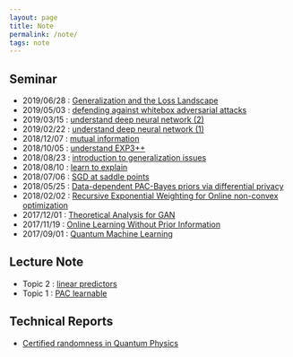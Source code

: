 ```yaml
---
layout: page
title: Note 
permalink: /note/
tags: note
---
```

## Seminar

* 2019/06/28 : <a href="{{ site.baseurl }}/pdf/seminar/	Generalization_and_Loss_Landscape.pdf" class="blue">	Generalization and the Loss Landscape</a>
* 2019/05/03 : <a href="{{ site.baseurl }}/pdf/seminar/randisc.pdf" class="blue">defending against whitebox adversarial attacks</a>
* 2019/03/15 : <a href="{{ site.baseurl }}/pdf/seminar/understand_DNN2.pdf" class="blue">understand deep neural network (2)</a>
* 2019/02/22 : <a href="{{ site.baseurl }}/pdf/seminar/understand_DNN.pdf" class="blue">understand deep neural network (1)</a>
* 2018/12/07 : <a href="{{ site.baseurl }}/pdf/seminar/1207_mutual_information.pdf" class="blue">mutual information</a>
* 2018/10/05 : <a href="{{ site.baseurl }}/pdf/seminar/1005_EXP3++.pdf" class="blue">understand EXP3++</a>
* 2018/08/23 : <a href="{{ site.baseurl }}/pdf/seminar/generalization.pdf" class="blue">introduction to generalization issues</a>
* 2018/08/10 : <a href="{{ site.baseurl }}/pdf/seminar/0810_L2X.pdf" class="blue">learn to explain</a>
* 2018/07/06 : <a href="{{ site.baseurl }}/pdf/seminar/0810_SGD.pdf" class="blue">SGD at saddle points</a>
* 2018/05/25 : <a href="{{ site.baseurl }}/pdf/seminar/0525_data-dependent-prior.pdf" class="blue">Data-dependent PAC-Bayes priors via differential privacy</a>
* 2018/02/02 : <a href="{{ site.baseurl }}/pdf/seminar/REW.pdf" class="blue">Recursive Exponential Weighting for Online non-convex optimization</a>
* 2017/12/01 : <a href="{{ site.baseurl }}/pdf/seminar/theoretical_GAN.pdf" class="blue">Theoretical Analysis for GAN</a>
* 2017/11/19 : <a href="{{ site.baseurl }}/pdf/seminar/online-prior-information-2.pdf" class="blue">Online Learning Without Prior Information</a>
* 2017/09/01 : <a href="{{ site.baseurl }}/pdf/seminar/QML.pdf" class="blue">Quantum Machine Learning</a>

## Lecture Note
* Topic 2 : <a href="{{ site.baseurl }}/pdf/note/topic-2-linear.pdf" class="blue">linear predictors</a>
* Topic 1 : <a href="{{ site.baseurl }}/pdf/note/topic-1-learnability.pdf" class="blue">PAC learnable</a>

## Technical Reports
*  <a href="{{ site.baseurl }}/pdf/note/certified-randomness-quantum.pdf" class="blue">Certified randomness in Quantum Physics</a>





